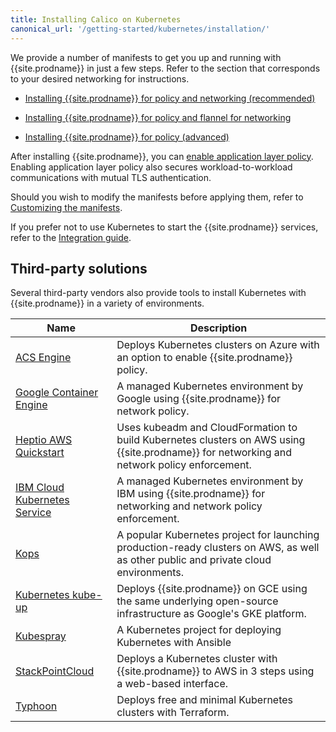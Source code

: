 ```yaml
---
title: Installing Calico on Kubernetes
canonical_url: '/getting-started/kubernetes/installation/'
---
```


We provide a number of manifests to get you up and running with {{site.prodname}} in
just a few steps. Refer to the section that corresponds to your desired networking
for instructions.

- [Installing {{site.prodname}} for policy and networking (recommended)](calico)

- [Installing {{site.prodname}} for policy and flannel for networking](flannel)

- [Installing {{site.prodname}} for policy (advanced)](other)

After installing {{site.prodname}}, you can [enable application layer policy](app-layer-policy).
Enabling application layer policy also secures workload-to-workload communications with mutual 
TLS authentication.

Should you wish to modify the manifests before applying them, refer to
[Customizing the manifests](config-options).

If you prefer not to use Kubernetes to start the {{site.prodname}} services, refer to the
[Integration guide](integration).

## Third-party solutions

Several third-party vendors also provide tools to install Kubernetes with {{site.prodname}} in a variety of
environments.

| Name                                 | Description |
|--------------------------------------|-------------|
| [ACS Engine][acs-engine]             | Deploys Kubernetes clusters on Azure with an option to enable {{site.prodname}} policy. |
| [Google Container Engine][gke]       | A managed Kubernetes environment by Google using {{site.prodname}} for network policy. |
| [Heptio AWS Quickstart][heptio]      | Uses kubeadm and CloudFormation to build Kubernetes clusters on AWS using {{site.prodname}} for networking and network policy enforcement. |
| [IBM Cloud Kubernetes Service][ibmk] | A managed Kubernetes environment by IBM using {{site.prodname}} for networking and network policy enforcement. |
| [Kops][kops]                         | A popular Kubernetes project for launching production-ready clusters on AWS, as well as other public and private cloud environments. |
| [Kubernetes kube-up][kube-up]        | Deploys {{site.prodname}} on GCE using the same underlying open-source infrastructure as Google's GKE platform. |
| [Kubespray][kubespray]               | A Kubernetes project for deploying Kubernetes with Ansible |
| [StackPointCloud][stackpoint]        | Deploys a Kubernetes cluster with {{site.prodname}} to AWS in 3 steps using a web-based interface. |
| [Typhoon][typhoon]                   | Deploys free and minimal Kubernetes clusters with Terraform. |

[acs-engine]: https://github.com/Azure/acs-engine/blob/master/docs/kubernetes.md
[gke]: https://cloud.google.com/kubernetes-engine/docs/how-to/network-policy
[heptio]: https://s3.amazonaws.com/quickstart-reference/heptio/latest/doc/heptio-kubernetes-on-the-aws-cloud.pdf
[ibmk]: https://www.ibm.com/cloud/container-service/
[kops]: https://github.com/kubernetes/kops/blob/master/docs/networking.md#calico-example-for-cni-and-network-policy
[kubespray]: https://github.com/kubernetes-incubator/kubespray
[kube-up]: http://kubernetes.io/docs/getting-started-guides/network-policy/calico/
[stackpoint]: https://stackpoint.io/#/
[typhoon]: https://typhoon.psdn.io/
